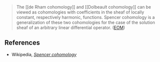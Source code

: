 >The [[de Rham cohomology]] and [[Dolbeault cohomology]] can be viewed as cohomologies with coefficients in the sheaf of locally constant, respectively harmonic, functions. Spencer cohomology is a generalization of these two cohomologies for the case of the solution sheaf of an arbitrary linear differential operator. ([EOM](http://www.encyclopediaofmath.org/index.php/Spencer_cohomology))

## References

* Wikipedia, _[Spencer cohomology](http://en.wikipedia.org/wiki/Spencer_cohomology)_

